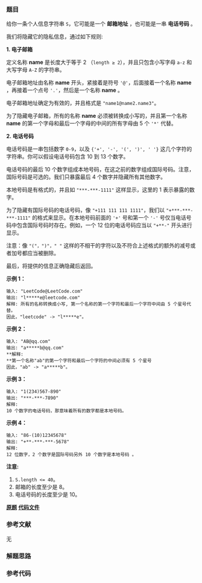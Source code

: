 ### 题目
给你一条个人信息字符串 `S`，它可能是一个 **邮箱地址** ，也可能是一串 **电话号码** 。

我们将隐藏它的隐私信息，通过如下规则:



**1\. 电子邮箱**

定义名称 **name** 是长度大于等于 2 （`length ≥ 2`），并且只包含小写字母 `a-z` 和大写字母 `A-Z` 的字符串。

电子邮箱地址由名称 **name** 开头，紧接着是符号 `'@'`，后面接着一个名称 **name** ，再接着一个点号 `'.'`，然后是一个名称
**name** 。

电子邮箱地址确定为有效的，并且格式是 `"name1@name2.name3"`。

为了隐藏电子邮箱，所有的名称 **name** 必须被转换成小写的，并且第一个名称  **name** 的第一个字母和最后一个字母的中间的所有字母由 5 个
`'*'` 代替。



**2\. 电话号码**

电话号码是一串包括数字 `0-9`，以及 `{'+', '-', '(', ')', ' '}` 这几个字符的字符串。你可以假设电话号码包含 10 到 13
个数字。

电话号码的最后 10 个数字组成本地号码，在这之前的数字组成国际号码。注意，国际号码是可选的。我们只暴露最后 4 个数字并隐藏所有其他数字。

本地号码是有格式的，并且如 `"***-***-1111"` 这样显示，这里的 1 表示暴露的数字。

为了隐藏有国际号码的电话号码，像 `"+111 111 111 1111"`，我们以 `"+***-***-***-1111"`
的格式来显示。在本地号码前面的 `'+'` 号和第一个 `'-'` 号仅当电话号码中包含国际号码时存在。例如，一个 12 位的电话号码应当以
`"+**-"` 开头进行显示。

注意：像 `"("，")"，" "` 这样的不相干的字符以及不符合上述格式的额外的减号或者加号都应当被删除。



最后，将提供的信息正确隐藏后返回。



**示例 1：**

    
    
    输入: "LeetCode@LeetCode.com"
    输出: "l*****e@leetcode.com"
    解释: 所有的名称转换成小写, 第一个名称的第一个字符和最后一个字符中间由 5 个星号代替。
    因此，"leetcode" -> "l*****e"。
    

**示例 2：**

    
    
    输入: "AB@qq.com"
    输出: "a*****b@qq.com"
    **解释:  
    **第一个名称"ab"的第一个字符和最后一个字符的中间必须有 5 个星号
    因此，"ab" -> "a*****b"。
    

**示例 3：**

    
    
    输入: "1(234)567-890"
    输出: "***-***-7890"
    解释:  
    10 个数字的电话号码，那意味着所有的数字都是本地号码。
    

**示例 4：**

    
    
    输入: "86-(10)12345678"
    输出: "+**-***-***-5678"
    解释:  
    12 位数字，2 个数字是国际号码另外 10 个数字是本地号码 。
    



**注意:**

  1. `S.length <= 40`。
  2. 邮箱的长度至少是 8。
  3. 电话号码的长度至少是 10。

 **[原题](https://leetcode-cn.com/problems/masking-personal-information/)**    **[代码文件]()**


### 参考文献
无

### 解题思路




### 参考代码

```go


```




